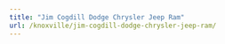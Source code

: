 ```yaml
---
title: "Jim Cogdill Dodge Chrysler Jeep Ram"
url: /knoxville/jim-cogdill-dodge-chrysler-jeep-ram/
---
```

